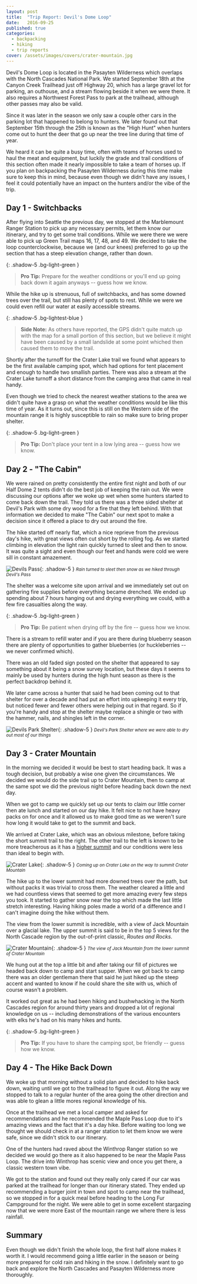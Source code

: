 ```yaml
---
layout: post
title:  "Trip Report: Devil's Dome Loop"
date:   2016-09-25
published: true
categories: 
  - backpacking
  - hiking
  - trip reports
cover: /assets/images/covers/crater-mountain.jpg
---
```


Devil's Dome Loop is located in the Pasayten Wilderness which overlaps with the North Cascades National Park. We started September 18th at the Canyon Creek Trailhead just off Highway 20, which has a large gravel lot for parking, an outhouse, and a stream flowing beside it when we were there. It also requires a Northwest Forest Pass to park at the trailhead, although other passes may also be valid. 

Since it was later in the season we only saw a couple other cars in the parking lot that happened to belong to hunters. We later found out that September 15th through the 25th is known as the "High Hunt" when hunters come out to hunt the deer that go up near the tree line during that time of year. 

We heard it can be quite a busy time, often with teams of horses used to haul the meat and equipment, but luckily the grade and trail conditions of this section often made it nearly impossible to take a team of horses up. If you plan on backpacking the Pasayten Wilderness during this time make sure to keep this in mind, because even though we didn't have any issues, I feel it could potentially have an impact on the hunters and/or the vibe of the trip.

## Day 1 - Switchbacks

After flying into Seattle the previous day, we stopped at the Marblemount Ranger Station to pick up any necessary permits, let them know our itinerary, and try to get some trail conditions. While we were there we were able to pick up Green Trail maps 16, 17, 48, and 49. We decided to take the loop counterclockwise, because we (and our knees) preferred to go up the section that has a steep elevation change, rather than down.

{: .shadow-5 .bg-light-green }
> **Pro Tip:** Prepare for the weather conditions or you'll end up going back down it again anyways -- guess how we know.

While the hike up is strenuous, full of switchbacks, and has some downed trees over the trail, but still has plenty of spots to rest. While we were we could even refill our water at easily accessible streams. 

{: .shadow-5 .bg-lightest-blue }
> **Side Note:** As others have reported, the GPS didn't quite match up with the map for a small portion of this section, but we believe it might have been caused by a small landslide at some point whiched then caused them to move the trail.

Shortly after the turnoff for the Crater Lake trail we found what appears to be the first available camping spot, which had options for tent placement and enough to handle two smallish parties. There was also a stream at the Crater Lake turnoff a short distance from the camping area that came in real handy.

Even though we tried to check the nearest weather stations to the area we didn't quite have a grasp on what the weather conditions would be like this time of year. As it turns out, since this is still on the Western side of the mountain range it is highly susceptible to rain so make sure to bring proper shelter.

{: .shadow-5 .bg-light-green }
> **Pro Tip:** Don't place your tent in a low lying area -- guess how we know.

## Day 2 - "The Cabin"

We were rained on pretty consistently the entire first night and both of our Half Dome 2 tents didn't do the best job of keeping the rain out. We were discussing our options after we woke up wet when some hunters started to come back down the trail. They told us there was a three sided shelter at Devil's Park with some dry wood for a fire that they left behind. With that information we decided to make "The Cabin" our next spot to make a decision since it offered a place to dry out around the fire.

The hike started off nearly flat, which a nice reprieve from the previous day's hike, with great views often cut short by the rolling fog. As we started climbing in elevation the light rain quickly turned to sleet and then to snow. It was quite a sight and even though our feet and hands were cold we were sill in constant amazement.

![Devils Pass](/assets/images/posts/devils-pass.jpg "Devil's Pass"){: .shadow-5 }
<small><i>Rain turned to sleet then snow as we hiked through Devil's Pass</i></small>

The shelter was a welcome site upon arrival and we immediately set out on gathering fire supplies before everything became drenched. We ended up spending about 7 hours hanging out and drying everything we could, with a few fire casualties along the way.

{: .shadow-5 .bg-light-green }
> **Pro Tip:** Be patient when drying off by the fire -- guess how we know. 

There is a stream to refill water and if you are there during blueberry season there are plenty of opportunities to gather blueberries (or huckleberries -- we never confirmed which).

There was an old faded sign posted on the shelter that appeared to say something about it being a snow survey location, but these days it seems to mainly be used by hunters during the high hunt season as there is the perfect backdrop behind it.

We later came across a hunter that said he had been coming out to that shelter for over a decade and had put an effort into upkeeping it every trip, but noticed fewer and fewer others were helping out in that regard. So if you're handy and stop at the shelter maybe replace a shingle or two with the hammer, nails, and shingles left in the corner.

![Devils Park Shelter](/assets/images/posts/devils-park-shelter.jpg "Devil's Park Shelter"){: .shadow-5 }
<small><i>Devil's Park Shelter where we were able to dry out most of our things</i></small>

## Day 3 - Crater Mountain

In the morning we decided it would be best to start heading back. It was a tough decision, but probably a wise one given the circumstances. We decided we would do the side trail up to Crater Mountain, then to camp at the same spot we did the previous night before heading back down the next day.

When we got to camp we quickly set up our tents to claim our little corner then ate lunch and started on our day hike. It felt nice to not have heavy packs on for once and it allowed us to make good time as we weren't sure how long it would take to get to the summit and back.

We arrived at Crater Lake, which was an obvious milestone, before taking the short summit trail to the right. The other trail to the left is known to be more treacherous as it has a [higher summit](http://www.summitpost.org/crater-mountain/150949) and our conditions were less than ideal to begin with.

![Crater Lake](/assets/images/posts/crater-lake.jpg "Crater Lake"){: .shadow-5 }
<small><i>Coming up on Crater Lake on the way to summit Crater Mountain</i></small>

The hike up to the lower summit had more downed trees over the path, but without packs it was trivial to cross them. The weather cleared a little and we had countless views that seemed to get more amazing every few steps you took. It started to gather snow near the top which made the last little stretch interesting. Having hiking poles made a world of a difference and I can't imagine doing the hike without them.

The view from the lower summit is incredible, with a view of Jack Mountain over a glacial lake. The upper summit is said to be in the top 5 views for the North Cascade region by the out-of-print classic, *Routes and Rocks*.

![Crater Mountain](/assets/images/posts/crater-mountain.jpg "Crater Mountain"){: .shadow-5 }
<small><i>The view of Jack Mountain from the lower summit of Crater Mountain</i></small>

We hung out at the top a little bit and after taking our fill of pictures we headed back down to camp and start supper. When we got back to camp there was an older gentleman there that said he just hiked up the steep accent and wanted to know if he could share the site with us, which of course wasn't a problem. 

It worked out great as he had been hiking and bushwhacking in the North Cascades region for around thirty years and dropped a lot of regional knowledge on us -- including demonstrations of the various encounters with elks he's had on his many hikes and hunts.

{: .shadow-5 .bg-light-green }
> **Pro Tip:** If you have to share the camping spot, be friendly -- guess how we know. 

## Day 4 - The Hike Back Down

We woke up that morning without a solid plan and decided to hike back down, waiting until we got to the trailhead to figure it out. Along the way we stopped to talk to a regular hunter of the area going the other direction and was able to glean a little mores regional knowledge of his. 

Once at the trailhead we met a local camper and asked for recommendations and he recommended the Maple Pass Loop due to it's amazing views and the fact that it's a day hike. Before waiting too long we thought we should check in at a ranger station to let them know we were safe, since we didn't stick to our itinerary.

One of the hunters had raved about the Winthrop Ranger station so we decided we would go there as it also happened to be near the Maple Pass Loop. The drive into Winthrop has scenic view and once you get there, a classic western town vibe. 

We got to the station and found out they really only cared if our car was parked at the trailhead for longer than our itinerary stated. They ended up recommending a burger joint in town and spot to camp near the trailhead, so we stopped in for a quick meal before heading to the Long Fur Campground for the night. We were able to get in some excellent stargazing now that we were more East of the mountain range we where there is less rainfall.

## Summary

Even though we didn't finish the whole loop, the first half alone makes it worth it. I would recommend going a little earlier in the season or being more prepared for cold rain and hiking in the snow. I definitely want to go back and explore the North Cascades and Pasayten Wilderness more thoroughly.

